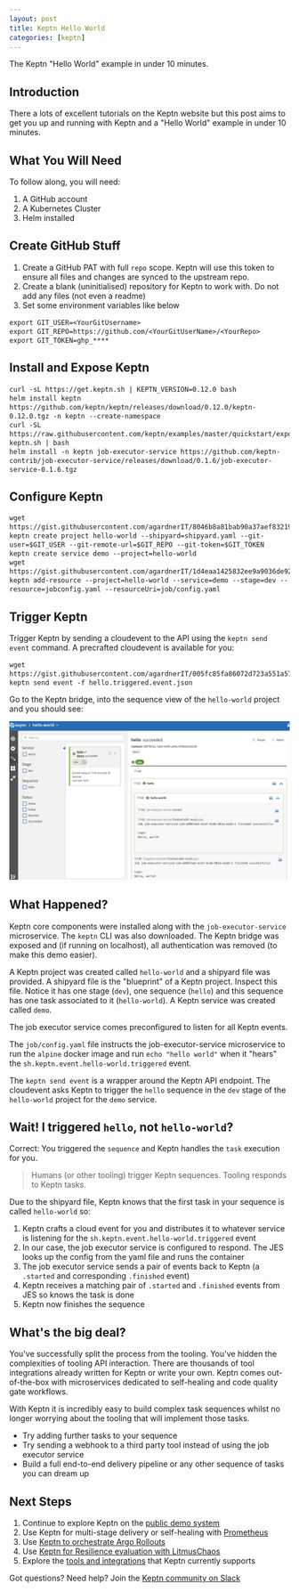 ```yaml
---
layout: post
title: Keptn Hello World
categories: [keptn]
---
```


The Keptn "Hello World" example in under 10 minutes.

## Introduction

There a lots of excellent tutorials on the Keptn website but this post aims to get you up and running with Keptn and a "Hello World" example in under 10 minutes.

## What You Will Need

To follow along, you will need:

1. A GitHub account
1. A Kubernetes Cluster
1. Helm installed

## Create GitHub Stuff

1. Create a GitHub PAT with full `repo` scope. Keptn will use this token to ensure all files and changes are synced to the upstream repo.
1. Create a blank (uninitialised) repository for Keptn to work with. Do not add any files (not even a readme)
1. Set some environment variables like below

```
export GIT_USER=<YourGitUsername>
export GIT_REPO=https://github.com/<YourGitUserName>/<YourRepo>
export GIT_TOKEN=ghp_****
```

## Install and Expose Keptn
```
curl -sL https://get.keptn.sh | KEPTN_VERSION=0.12.0 bash
helm install keptn https://github.com/keptn/keptn/releases/download/0.12.0/keptn-0.12.0.tgz -n keptn --create-namespace
curl -SL https://raw.githubusercontent.com/keptn/examples/master/quickstart/expose-keptn.sh | bash
helm install -n keptn job-executor-service https://github.com/keptn-contrib/job-executor-service/releases/download/0.1.6/job-executor-service-0.1.6.tgz
```

## Configure Keptn
```
wget https://gist.githubusercontent.com/agardnerIT/8046b8a81bab90a37aef83219a8e8078/raw/341b6d3c8b8dfab30742320402706e903e5bb4ab/shipyard.yaml
keptn create project hello-world --shipyard=shipyard.yaml --git-user=$GIT_USER --git-remote-url=$GIT_REPO --git-token=$GIT_TOKEN
keptn create service demo --project=hello-world
wget https://gist.githubusercontent.com/agardnerIT/1d4eaa1425832ee9a9036de92a20b3b7/raw/c0caddfcc3025fb16b55b21ea683ed7f1be328fe/jobconfig.yaml
keptn add-resource --project=hello-world --service=demo --stage=dev --resource=jobconfig.yaml --resourceUri=job/config.yaml
```

## Trigger Keptn

Trigger Keptn by sending a cloudevent to the API using the `keptn send event` command. A precrafted cloudevent is available for you:

```
wget https://gist.githubusercontent.com/agardnerIT/005fc85fa86072d723a551a5708db21d/raw/d9efa71969657f7508403f82d0d214f878c4c9ca/hello.triggered.event.json
keptn send event -f hello.triggered.event.json
```

Go to the Keptn bridge, into the sequence view of the `hello-world` project and you should see:

![keptn sequence run success](/images/postimages/keptn-hello-world-1.jpg)

## What Happened?

Keptn core components were installed along with the `job-executor-service` microservice. The `keptn` CLI was also downloaded. The Keptn bridge was exposed and (if running on localhost), all authentication was removed (to make this demo easier).

A Keptn project was created called `hello-world` and a shipyard file was provided. A shipyard file is the "blueprint" of a Keptn project.  Inspect this file. Notice it has one stage (`dev`), one sequence (`hello`) and this sequence has one task associated to it (`hello-world`). A Keptn service was created called `demo`.

The job executor service comes preconfigured to listen for all Keptn events.

The `job/config.yaml` file instructs the job-executor-service microservice to run the `alpine` docker image and run `echo "hello world"` when it "hears" the `sh.keptn.event.hello-world.triggered` event.

The `keptn send event` is a wrapper around the Keptn API endpoint. The cloudevent asks Keptn to trigger the `hello` sequence in the `dev` stage of the `hello-world` project for the `demo` service.

## Wait! I triggered `hello`, not `hello-world`?

Correct: You triggered the `sequence` and Keptn handles the `task` execution for you.

> Humans (or other tooling) trigger Keptn sequences. Tooling responds to Keptn tasks.

Due to the shipyard file, Keptn knows that the first task in your sequence is called `hello-world` so:

1. Keptn crafts a cloud event for you and distributes it to whatever service is listening for the `sh.keptn.event.hello-world.triggered` event
1. In our case, the job executor service is configured to respond. The JES looks up the config from the yaml file and runs the container
1. The job executor service sends a pair of events back to Keptn (a `.started` and corresponding `.finished` event)
1. Keptn receives a matching pair of `.started` and `.finished` events from JES so knows the task is done
1. Keptn now finishes the sequence


## What's the big deal?

You've successfully split the process from the tooling. You've hidden the complexities of tooling API interaction. There are thousands of tool integrations already written for Keptn or write your own. Keptn comes out-of-the-box with microservices dedicated to self-healing and code quality gate workflows.

With Keptn it is incredibly easy to build complex task sequences whilst no longer worrying about the tooling that will implement those tasks.

- Try adding further tasks to your sequence
- Try sending a webhook to a third party tool instead of using the job executor service
- Build a full end-to-end delivery pipeline or any other sequence of tasks you can dream up

## Next Steps

1. Continue to explore Keptn on the [public demo system](https://tutorials.keptn.sh/tutorials/keptn-public-demo-011/index.html)
1. Use Keptn for multi-stage delivery or self-healing with [Prometheus](https://tutorials.keptn.sh/tutorials/keptn-quickstart-011/index.html)
1. Use [Keptn to orchestrate Argo Rollouts](https://tutorials.keptn.sh/tutorials/keptn-argo-rollouts-dynatrace-11-on-k3s/index.html)
1. Use [Keptn for Resilience evaluation with LitmusChaos](https://tutorials.keptn.sh/tutorials/keptn-litmus-011/index.html)
1. Explore the [tools and integrations](https://keptn.sh/docs/integrations/) that Keptn currently supports

Got questions? Need help? Join the [Keptn community on Slack](https://slack.keptn.sh)